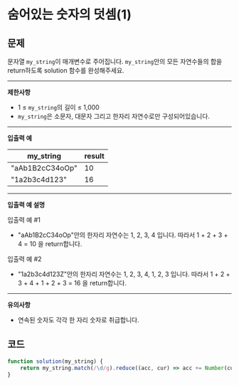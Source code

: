 # 숨어있는 숫자의 덧셈(1)

## **문제**

문자열 `my_string`이 매개변수로 주어집니다. `my_string`안의 모든 자연수들의 합을 return하도록 solution 함수를 완성해주세요.

***

**제한사항**

* 1 ≤ `my_string`의 길이 ≤ 1,000
* `my_string`은 소문자, 대문자 그리고 한자리 자연수로만 구성되어있습니다.

***

**입출력 예**

| my\_string      | result |
| --------------- | ------ |
| "aAb1B2cC34oOp" | 10     |
| "1a2b3c4d123"   | 16     |

***

**입출력 예 설명**

입출력 예 #1

* "aAb1B2cC34oOp"안의 한자리 자연수는 1, 2, 3, 4 입니다. 따라서 1 + 2 + 3 + 4 = 10 을 return합니다.

입출력 예 #2

* "1a2b3c4d123Z"안의 한자리 자연수는 1, 2, 3, 4, 1, 2, 3 입니다. 따라서 1 + 2 + 3 + 4 + 1 + 2 + 3 = 16 을 return합니다.

***

**유의사항**

* 연속된 숫자도 각각 한 자리 숫자로 취급합니다.



## 코드

```javascript
function solution(my_string) {
    return my_string.match(/\d/g).reduce((acc, cur) => acc += Number(cur), 0)
}
```
